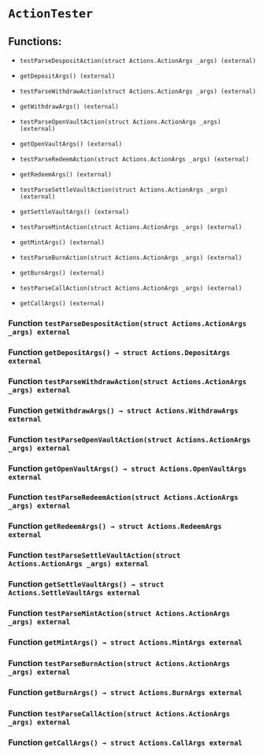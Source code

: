 # `ActionTester`

## Functions:

- `testParseDespositAction(struct Actions.ActionArgs _args) (external)`

- `getDepositArgs() (external)`

- `testParseWithdrawAction(struct Actions.ActionArgs _args) (external)`

- `getWithdrawArgs() (external)`

- `testParseOpenVaultAction(struct Actions.ActionArgs _args) (external)`

- `getOpenVaultArgs() (external)`

- `testParseRedeemAction(struct Actions.ActionArgs _args) (external)`

- `getRedeemArgs() (external)`

- `testParseSettleVaultAction(struct Actions.ActionArgs _args) (external)`

- `getSettleVaultArgs() (external)`

- `testParseMintAction(struct Actions.ActionArgs _args) (external)`

- `getMintArgs() (external)`

- `testParseBurnAction(struct Actions.ActionArgs _args) (external)`

- `getBurnArgs() (external)`

- `testParseCallAction(struct Actions.ActionArgs _args) (external)`

- `getCallArgs() (external)`

### Function `testParseDespositAction(struct Actions.ActionArgs _args) external`

### Function `getDepositArgs() → struct Actions.DepositArgs external`

### Function `testParseWithdrawAction(struct Actions.ActionArgs _args) external`

### Function `getWithdrawArgs() → struct Actions.WithdrawArgs external`

### Function `testParseOpenVaultAction(struct Actions.ActionArgs _args) external`

### Function `getOpenVaultArgs() → struct Actions.OpenVaultArgs external`

### Function `testParseRedeemAction(struct Actions.ActionArgs _args) external`

### Function `getRedeemArgs() → struct Actions.RedeemArgs external`

### Function `testParseSettleVaultAction(struct Actions.ActionArgs _args) external`

### Function `getSettleVaultArgs() → struct Actions.SettleVaultArgs external`

### Function `testParseMintAction(struct Actions.ActionArgs _args) external`

### Function `getMintArgs() → struct Actions.MintArgs external`

### Function `testParseBurnAction(struct Actions.ActionArgs _args) external`

### Function `getBurnArgs() → struct Actions.BurnArgs external`

### Function `testParseCallAction(struct Actions.ActionArgs _args) external`

### Function `getCallArgs() → struct Actions.CallArgs external`
